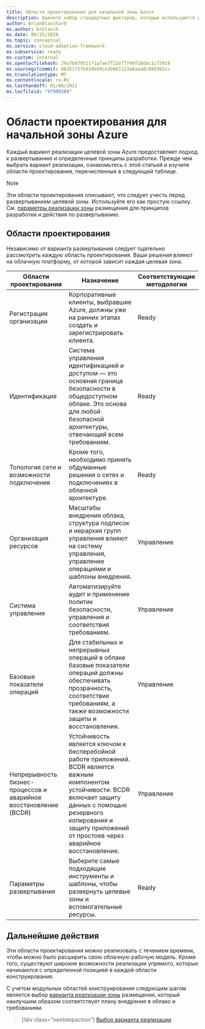 ```yaml
---
title: Области проектирования для начальной зоны Azure
description: Оцените набор стандартных факторов, которые используются для определения всех целевых зон Azure.
author: BrianBlanchard
ms.author: brblanch
ms.date: 06/15/2020
ms.topic: conceptual
ms.service: cloud-adoption-framework
ms.subservice: ready
ms.custom: internal
ms.openlocfilehash: 29a7bd79511f1a7ae7722ef7746f18dac1c75918
ms.sourcegitcommit: 86d51757bd34b49ce3b061123a6aaa8c88d3b2cc
ms.translationtype: MT
ms.contentlocale: ru-RU
ms.lasthandoff: 01/06/2021
ms.locfileid: "97909384"
---
```

<!-- TODO: Refactor terms: "design area", "well-architected" -->

# <a name="azure-landing-zone-design-areas"></a>Области проектирования для начальной зоны Azure

Каждый вариант реализации целевой зоны Azure предоставляет подход к развертыванию и определенные принципы разработки. Прежде чем выбрать вариант реализации, ознакомьтесь с этой статьей и изучите области проектирования, перечисленные в следующей таблице.

> [!NOTE]
> Эти области проектирования описывают, что следует учесть перед развертыванием целевой зоны. Используйте его как простую ссылку. См. [параметры реализации зоны](./implementation-options.md) размещения для принципов разработки и действия по развертыванию.

## <a name="design-areas"></a>Области проектирования

Независимо от варианта развертывания следует тщательно рассмотреть каждую область проектирования. Ваши решения влияют на облачную платформу, от которой зависит каждая целевая зона.

| Области проектирования | Назначение  | Соответствующие методологии |
|---|---|---|
| Регистрация организации | Корпоративные клиенты, выбравшие Azure, должны уже на ранних этапах создать и зарегистрировать клиента. | Ready |
| Идентификация | Система управления идентификацией и доступом — это основная граница безопасности в общедоступном облаке. Это основа для любой безопасной архитектуры, отвечающей всем требованиям. | Ready |
| Топология сети и возможности подключения | Кроме того, необходимо принять обдуманные решения о сетях и подключениях в облачной архитектуре. | Ready |
| Организация ресурсов | Масштабы внедрения облака, структура подписок и иерархия групп управления влияют на систему управления, управление операциями и шаблоны внедрения. | Управление |
| Система управления | Автоматизируйте аудит и применение политик безопасности, управления и соответствия требованиям. | Управление |
| Базовые показатели операций | Для стабильных и непрерывных операций в облаке базовые показатели операций должны обеспечивать прозрачность, соответствие требованиям, а также возможности защиты и восстановления. | Управление |
| Непрерывность бизнес-процессов и аварийное восстановление (BCDR) | Устойчивость является ключом к бесперебойной работе приложений. BCDR является важным компонентом устойчивости. BCDR включает защиту данных с помощью резервного копирования и защиту приложений от простоев через аварийное восстановление. | Управление |
| Параметры развертывания | Выберите самые подходящие инструменты и шаблоны, чтобы развернуть целевые зоны и вспомогательные ресурсы. | Ready |

## <a name="next-steps"></a>Дальнейшие действия

Эти области проектирования можно реализовать с течением времени, чтобы можно было расширить свою облачную рабочую модель. Кроме того, существуют широкие возможности реализации упрямого, которые начинаются с определенной позицией в каждой области конструирования.

С учетом модульных областей конструирования следующим шагом является выбор [варианта реализации зоны](./implementation-options.md) размещения, который наилучшим образом соответствует плану внедрения в облако и требованиям.

> [!div class="nextstepaction"]
> [Выбор варианта реализации](./implementation-options.md)
